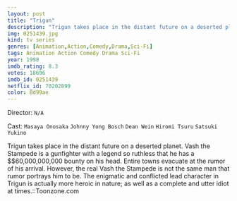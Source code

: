 ```yaml
---
layout: post
title: "Trigun"
description: "Trigun takes place in the distant future on a deserted planet. Vash the Stampede is a gunfighter with a legend so ruthless that he has a $$60,000,000,000 bounty on his head. Entire towns evacuate at the rumor of his arrival. However, the real Vash the Stampede is not the same man that rumor portrays him to be. The enigmatic and conflicted lead character in Trigun is actually more heroic in nature; as well as a complete and utter idiot at times..."
img: 0251439.jpg
kind: tv series
genres: [Animation,Action,Comedy,Drama,Sci-Fi]
tags: Animation Action Comedy Drama Sci-Fi 
year: 1998
imdb_rating: 8.3
votes: 18696
imdb_id: 0251439
netflix_id: 70202899
color: 8d99ae
---
```

Director: `N/A`  

Cast: `Masaya Onosaka` `Johnny Yong Bosch` `Dean Wein` `Hiromi Tsuru` `Satsuki Yukino` 

Trigun takes place in the distant future on a deserted planet. Vash the Stampede is a gunfighter with a legend so ruthless that he has a $$60,000,000,000 bounty on his head. Entire towns evacuate at the rumor of his arrival. However, the real Vash the Stampede is not the same man that rumor portrays him to be. The enigmatic and conflicted lead character in Trigun is actually more heroic in nature; as well as a complete and utter idiot at times.::Toonzone.com